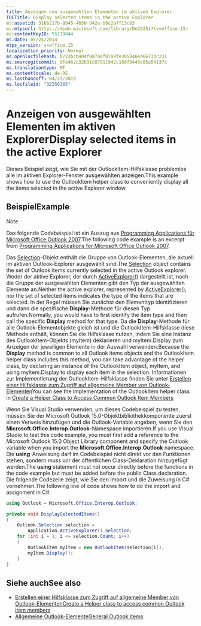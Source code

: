 ```yaml
---
title: Anzeigen von ausgewählten Elementen im aktiven Explorer
TOCTitle: Display selected items in the active Explorer
ms:assetid: 31bb217b-8b45-4b50-942e-b6c2a7f13c83
ms:mtpsurl: https://msdn.microsoft.com/library/Dn292517(v=office.15)
ms:contentKeyID: 55119844
ms.date: 07/24/2014
mtps_version: v=office.15
localization_priority: Normal
ms.openlocfilehash: b722bcb404f987a6f07a9fe305046ea6673dc231
ms.sourcegitcommit: 8fe462c32b91c87911942c188f3445e85a54137c
ms.translationtype: MT
ms.contentlocale: de-DE
ms.lasthandoff: 04/23/2019
ms.locfileid: "32356385"
---
```

# <a name="display-selected-items-in-the-active-explorer"></a><span data-ttu-id="80821-102">Anzeigen von ausgewählten Elementen im aktiven Explorer</span><span class="sxs-lookup"><span data-stu-id="80821-102">Display selected items in the active Explorer</span></span>

<span data-ttu-id="80821-103">Dieses Beispiel zeigt, wie Sie mit der OutlookItem-Hilfsklasse problemlos alle im aktiven Explorer-Fenster ausgewählten anzeigen.</span><span class="sxs-lookup"><span data-stu-id="80821-103">This example shows how to use the OutlookItem helper class to conveniently display all the items selected in the active Explorer window.</span></span>

## <a name="example"></a><span data-ttu-id="80821-104">Beispiel</span><span class="sxs-lookup"><span data-stu-id="80821-104">Example</span></span>

> [!NOTE] 
> <span data-ttu-id="80821-105">Das folgende Codebeispiel ist ein Auszug aus [Programming Applications für Microsoft Office Outlook 2007](https://www.amazon.com/gp/product/0735622493?ie=UTF8&tag=msmsdn-20&linkCode=as2&camp=1789&creative=9325&creativeASIN=0735622493).</span><span class="sxs-lookup"><span data-stu-id="80821-105">The following code example is an excerpt from [Programming Applications for Microsoft Office Outlook 2007](https://www.amazon.com/gp/product/0735622493?ie=UTF8&tag=msmsdn-20&linkCode=as2&camp=1789&creative=9325&creativeASIN=0735622493).</span></span>

<span data-ttu-id="80821-106">Das [Selection](https://msdn.microsoft.com/library/bb612099\(v=office.15\))-Objekt enthält die Gruppe von Outlook-Elementen, die aktuell im aktiven Outlook-Explorer ausgewählt sind.</span><span class="sxs-lookup"><span data-stu-id="80821-106">The [Selection](https://msdn.microsoft.com/library/bb612099\(v=office.15\)) object contains the set of Outlook items currently selected in the active Outlook explorer.</span></span> <span data-ttu-id="80821-107">Weder der aktive Explorer, der durch [ActiveExplorer()](https://msdn.microsoft.com/library/bb647410\(v=office.15\)) dargestellt ist, noch die Gruppe der ausgewählten Elementen gibt den Typ der ausgewählten Elemente an.</span><span class="sxs-lookup"><span data-stu-id="80821-107">Neither the active explorer, represented by [ActiveExplorer()](https://msdn.microsoft.com/library/bb647410\(v=office.15\)), nor the set of selected items indicates the type of the items that are selected.</span></span> <span data-ttu-id="80821-108">In der Regel müssen Sie zunächst den Elementtyp identifizieren und dann die spezifische **Display**-Methode für diesen Typ aufrufen.</span><span class="sxs-lookup"><span data-stu-id="80821-108">Normally, you would have to first identify the item type and then call the specific **Display** method for that type.</span></span> <span data-ttu-id="80821-109">Da die **Display**-Methode für alle Outlook-Elementobjekte gleich ist und die OutlookItem-Hilfsklasse diese Methode enthält, können Sie die Hilfsklasse nutzen, indem Sie eine Instanz des OutlookItem-Objekts (myItem) deklarieren und myItem.Display zum Anzeigen der jeweiligen Elemente in der Auswahl verwenden.</span><span class="sxs-lookup"><span data-stu-id="80821-109">Because the **Display** method is common to all Outlook items objects and the OutlookItem helper class includes this method, you can take advantage of the helper class, by declaring an instance of the OutlookItem object, myItem, and using myItem.Display to display each item in the selection.</span></span> <span data-ttu-id="80821-110">Informationen zur Implementierung der OutlookItem-Hilfsklasse finden Sie unter [Erstellen einer Hilfsklasse zum Zugriff auf allgemeine Member von Outlook-Elementen](how-to-create-a-helper-class-to-access-common-outlook-item-members.md)</span><span class="sxs-lookup"><span data-stu-id="80821-110">You can see the implementation of the OutlookItem helper class in [Create a Helper Class to Access Common Outlook Item Members](how-to-create-a-helper-class-to-access-common-outlook-item-members.md)</span></span>

<span data-ttu-id="80821-111">Wenn Sie Visual Studio verwenden, um dieses Codebeispiel zu testen, müssen Sie der Microsoft Outlook 15.0-Objektbibliothekkomponente zuerst einen Verweis hinzufügen und die Outlook-Variable angeben, wenn Sie den **Microsoft.Office.Interop.Outlook**-Namespace importieren.</span><span class="sxs-lookup"><span data-stu-id="80821-111">If you use Visual Studio to test this code example, you must first add a reference to the Microsoft Outlook 15.0 Object Library component and specify the Outlook variable when you import the **Microsoft.Office.Interop.Outlook** namespace.</span></span> <span data-ttu-id="80821-112">Die **using**-Anweisung darf im Codebeispiel nicht direkt vor den Funktionen stehen, sondern muss vor der öffentlichen Class-Deklaration hinzugefügt werden.</span><span class="sxs-lookup"><span data-stu-id="80821-112">The **using** statement must not occur directly before the functions in the code example but must be added before the public Class declaration.</span></span> <span data-ttu-id="80821-113">Die folgende Codezeile zeigt, wie Sie den Import und die Zuweisung in C\# vornehmen.</span><span class="sxs-lookup"><span data-stu-id="80821-113">The following line of code shows how to do the import and assignment in C\#.</span></span>

```csharp
using Outlook = Microsoft.Office.Interop.Outlook;
```


```csharp
private void DisplaySelectedItems()
{
    Outlook.Selection selection =
        Application.ActiveExplorer().Selection;
    for (int i = 1; i <= selection.Count; i++)
    {
        OutlookItem myItem = new OutlookItem(selection[i]);
        myItem.Display();
    }
}
```

## <a name="see-also"></a><span data-ttu-id="80821-114">Siehe auch</span><span class="sxs-lookup"><span data-stu-id="80821-114">See also</span></span>

- [<span data-ttu-id="80821-115">Erstellen einer Hilfsklasse zum Zugriff auf allgemeine Member von Outlook-Elementen</span><span class="sxs-lookup"><span data-stu-id="80821-115">Create a Helper class to access common Outlook item members</span></span>](how-to-create-a-helper-class-to-access-common-outlook-item-members.md)
- [<span data-ttu-id="80821-116">Allgemeine Outlook-Elemente</span><span class="sxs-lookup"><span data-stu-id="80821-116">General Outlook items</span></span>](general-outlook-items.md)

